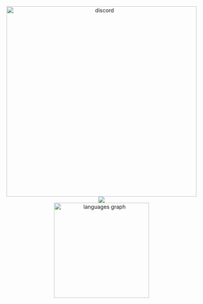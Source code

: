 <div align="center">
   <a href="https://discord.com/users/609907089900306444">
      <img align="center" src="https://lanyard.cnrad.dev/api/609907089900306444?borderRadius=5px&theme=dark&bg=00000000&hideSpotify=false&animated=true" width="500" alt="discord"/>
   </a>
  <br/>
   <img src="https://skillicons.dev/icons?i=linux,bash,rust,cpp,ts" />
<div align="center">
  <img src="https://github-readme-stats.vercel.app/api/top-langs?username=k-katelyn&locale=en&size_weight=0.1&count_weight=0.9&hide_title=false&hide=cmake&layout=compact&langs_count=6&theme=transparent&hide_border=true&card_width=300" height="250" alt="languages graph"  />
</div>

</div>
